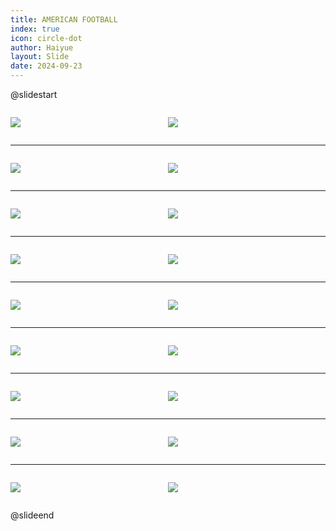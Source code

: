 ```yaml
---
title: AMERICAN FOOTBALL
index: true
icon: circle-dot
author: Haiyue
layout: Slide
date: 2024-09-23
---
```

 
@slidestart

<div style="display:flex">
<div style="flex:1">

![](https://raw.githubusercontent.com/yclord/reading/refs/heads/master/english/Level-X/AMERICAN%20FOOTBALL/001.webp)
</div>
<div style="flex:1">

![](https://raw.githubusercontent.com/yclord/reading/refs/heads/master/english/Level-X/AMERICAN%20FOOTBALL/002.webp)
</div>
</div>

---

<div style="display:flex">
<div style="flex:1">

![](https://raw.githubusercontent.com/yclord/reading/refs/heads/master/english/Level-X/AMERICAN%20FOOTBALL/003.webp)
</div>
<div style="flex:1">

![](https://raw.githubusercontent.com/yclord/reading/refs/heads/master/english/Level-X/AMERICAN%20FOOTBALL/004.webp)
</div>
</div>

---

<div style="display:flex">
<div style="flex:1">

![](https://raw.githubusercontent.com/yclord/reading/refs/heads/master/english/Level-X/AMERICAN%20FOOTBALL/005.webp)
</div>
<div style="flex:1">

![](https://raw.githubusercontent.com/yclord/reading/refs/heads/master/english/Level-X/AMERICAN%20FOOTBALL/006.webp)
</div>
</div>

---

<div style="display:flex">
<div style="flex:1">

![](https://raw.githubusercontent.com/yclord/reading/refs/heads/master/english/Level-X/AMERICAN%20FOOTBALL/007.webp)
</div>
<div style="flex:1">

![](https://raw.githubusercontent.com/yclord/reading/refs/heads/master/english/Level-X/AMERICAN%20FOOTBALL/008.webp)
</div>
</div>

---

<div style="display:flex">
<div style="flex:1">

![](https://raw.githubusercontent.com/yclord/reading/refs/heads/master/english/Level-X/AMERICAN%20FOOTBALL/009.webp)
</div>
<div style="flex:1">

![](https://raw.githubusercontent.com/yclord/reading/refs/heads/master/english/Level-X/AMERICAN%20FOOTBALL/010.webp)
</div>
</div>

---

<div style="display:flex">
<div style="flex:1">

![](https://raw.githubusercontent.com/yclord/reading/refs/heads/master/english/Level-X/AMERICAN%20FOOTBALL/011.webp)
</div>
<div style="flex:1">

![](https://raw.githubusercontent.com/yclord/reading/refs/heads/master/english/Level-X/AMERICAN%20FOOTBALL/012.webp)
</div>
</div>

---

<div style="display:flex">
<div style="flex:1">

![](https://raw.githubusercontent.com/yclord/reading/refs/heads/master/english/Level-X/AMERICAN%20FOOTBALL/013.webp)
</div>
<div style="flex:1">

![](https://raw.githubusercontent.com/yclord/reading/refs/heads/master/english/Level-X/AMERICAN%20FOOTBALL/014.webp)
</div>
</div>

---

<div style="display:flex">
<div style="flex:1">

![](https://raw.githubusercontent.com/yclord/reading/refs/heads/master/english/Level-X/AMERICAN%20FOOTBALL/015.webp)
</div>
<div style="flex:1">

![](https://raw.githubusercontent.com/yclord/reading/refs/heads/master/english/Level-X/AMERICAN%20FOOTBALL/016.webp)
</div>
</div>

---

<div style="display:flex">
<div style="flex:1">

![](https://raw.githubusercontent.com/yclord/reading/refs/heads/master/english/Level-X/AMERICAN%20FOOTBALL/017.webp)
</div>
<div style="flex:1">

![](https://raw.githubusercontent.com/yclord/reading/refs/heads/master/english/Level-X/AMERICAN%20FOOTBALL/018.webp)
</div>
</div>

@slideend